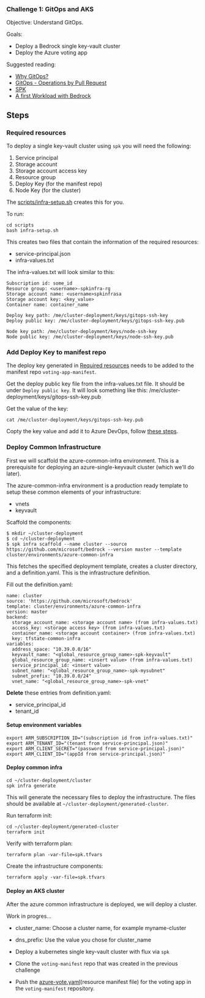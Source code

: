 ### Challenge 1: GitOps and AKS
Objective: Understand GitOps.

Goals:
- Deploy a Bedrock single key-vault cluster
- Deploy the Azure voting app

Suggested reading:
- [Why GitOps?](https://github.com/microsoft/bedrock/blob/docs_spk/docs/why-gitops.md)
- [GitOps - Operations by Pull Request](https://www.weave.works/blog/gitops-operations-by-pull-request)
- [SPK](https://github.com/CatalystCode/spk/tree/390acbc8ab3ed20082bd50657eab16402e37144c)
- [A first Workload with Bedrock](https://github.com/microsoft/bedrock/tree/docs_spk/docs/firstWorkload)

## Steps
### Required resources
To deploy a single key-vault cluster using `spk` you will need the following:
1. Service principal
2. Storage account
3. Storage account access key
4. Resource group
5. Deploy Key (for the manifest repo)
6. Node Key (for the cluster)

The [scripts/infra-setup.sh](../scripts/infra-setup.sh) creates this for you.

To run:
```
cd scripts
bash infra-setup.sh
```

This creates two files that contain the information of the required resources:
- service-principal.json
- infra-values.txt

The infra-values.txt will look similar to this:
```
Subscription id: some_id
Resource group: <username>-spkinfra-rg
Storage account name: <username>spkinfrasa
Storage account key: <key_value>
Container name: container_name

Deploy key path: /me/cluster-deployment/keys/gitops-ssh-key
Deploy public key: /me/cluster-deployment/keys/gitops-ssh-key.pub

Node key path: /me/cluster-deployment/keys/node-ssh-key
Node public key: /me/cluster-deployment/keys/node-ssh-key.pub
```

### Add Deploy Key to manifest repo
The deploy key generated in [Required resources](#required-resources) needs to be added to the manifest repo `voting-app-manifest`.

Get the deploy public key file from the infra-values.txt file. It should be under `Deploy public key`. It will look something like this: /me/cluster-deployment/keys/gitops-ssh-key.pub

Get the value of the key:
```
cat /me/cluster-deployment/keys/gitops-ssh-key.pub
```

Copty the key value and add it to Azure DevOps, follow [these steps](https://docs.microsoft.com/en-us/azure/devops/repos/git/use-ssh-keys-to-authenticate?view=azure-devops&tabs=current-page#step-2--add-the-public-key-to-azure-devops-servicestfs).

### Deploy Common Infrastructure
First we will scaffold the azure-common-infra environment. This is a prerequisite for deploying an azure-single-keyvault cluster (which we'll do later).

The azure-common-infra environment is a production ready template to setup these common elements of your infrastructure:
- vnets
- keyvault

Scaffold the components:
```
$ mkdir ~/cluster-deployment
$ cd ~/cluster-deployment
$ spk infra scaffold --name cluster --source https://github.com/microsoft/bedrock --version master --template cluster/environments/azure-common-infra
```

This fetches the specified deployment template, creates a cluster directory, and a definition.yaml. This is the infrastructure definition.

Fill out the definition.yaml:
```
name: cluster
source: 'https://github.com/microsoft/bedrock'
template: cluster/environments/azure-common-infra
version: master
backend:
  storage_account_name: <storage account name> (from infra-values.txt)
  access_key: <storage access key> (from infra-values.txt)
  container_name: <storage account container> (from infra-values.txt)
  key: tfstate-common-infra
variables:
  address_space: "10.39.0.0/16"
  keyvault_name: "<global_resource_group_name>-spk-keyvault"
  global_resource_group_name: <insert value> (from infra-values.txt)
  service_principal_id: <insert value>
  subnet_name: "<global_resource_group_name>-spk-mysubnet"
  subnet_prefix: "10.39.0.0/24"
  vnet_name: "<global_resource_group_name>-spk-vnet"
```

**Delete** these entries from definition.yaml:
- service_principal_id
- tenant_id

#### Setup environment variables
```
export ARM_SUBSCRIPTION_ID="(subscription id from infra-values.txt)"
export ARM_TENANT_ID="(tenant from service-principal.json)"
export ARM_CLIENT_SECRET="(password from service-principal.json)"
export ARM_CLIENT_ID="(appId from service-principal.json)"
```

#### Deploy common infra
```
cd ~/cluster-deployment/cluster
spk infra generate
```

This will generate the necessary files to deploy the infrastructure. The files should be available at `~/cluster-deployment/generated-cluster`.

Run terraform init:
```
cd ~/cluster-deployment/generated-cluster
terraform init
```

Verify with terraform plan:
```
terraform plan -var-file=spk.tfvars
```

Create the infrastructure components:
```
terraform apply -var-file=spk.tfvars
```

#### Deploy an AKS cluster
After the azure common infrastructure is deployed, we will deploy a cluster.

Work in progres...

- cluster_name: Choose a cluster name, for example myname-cluster
- dns_prefix: Use the value you chose for cluster_name

- Deploy a kubernetes single key-vault cluster with flux via `spk`
- Clone the `voting-manifest` repo that was created in the previous challenge
- Push the [azure-vote.yaml](../azure-vote.yaml)(resource manifest file) for the voting app in the `voting-manifest` repository.

